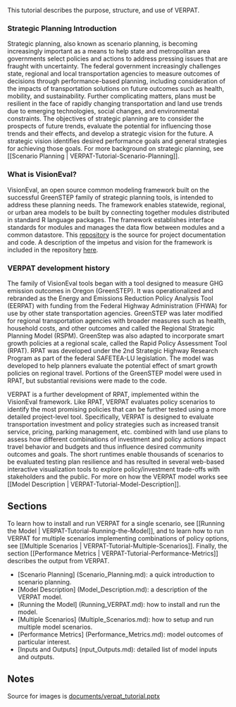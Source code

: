 This tutorial describes the purpose, structure, and use of VERPAT.

### Strategic Planning Introduction

Strategic planning, also known as scenario planning, is becoming increasingly important as a means to help state and metropolitan area governments select policies and actions to address pressing issues that are fraught with uncertainty. The federal government increasingly challenges state, regional and local transportation agencies to measure outcomes of decisions through performance-based planning, including consideration of the impacts of transportation solutions on future outcomes such as health, mobility, and sustainability.  Further complicating matters, plans must be resilient in the face of rapidly changing transportation and land use trends due to emerging technologies, social changes, and environmental constraints.  The objectives of strategic planning are to consider the prospects of future trends, evaluate the potential for influencing those trends and their effects, and develop a strategic vision for the future. A strategic vision identifies desired performance goals and general strategies for achieving those goals. For more background on strategic planning, see [[Scenario Planning | VERPAT-Tutorial-Scenario-Planning]].

### What is VisionEval?

VisionEval, an open source common modeling framework built on the successful GreenSTEP family of strategic planning tools, is intended to address these planning needs.  The framework enables statewide, regional, or urban area models to be built by connecting together modules distributed in standard R language packages. The framework establishes interface standards for modules and manages the data flow between modules and a common datastore. This [repository](https://github.com/visioneval/VisionEval) is the source for project documentation and code. A description of the impetus and vision for the framework is included in the repository [here](https://github.com/visioneval/VisionEval/wiki/documents/VisionEval_OverallVision_20151030.pdf).

### VERPAT development history

The family of VisionEval tools began with a tool designed to measure GHG emission outcomes in Oregon (GreenSTEP). It was operationalized and rebranded as the Energy and Emissions Reduction Policy Analysis Tool (EERPAT) with funding from the Federal Highway Administration (FHWA) for use by other state transportation agencies. GreenSTEP was later modified for regional transportation agencies with broader measures such as health, household costs, and other outcomes and called the Regional Strategic Planning Model (RSPM). GreenStep was also adapted to incorporate smart growth policies at a regional scale, called the Rapid Policy Assessment Tool (RPAT).  RPAT was developed under the 2nd Strategic Highway Research Program as part of the federal SAFETEA-LU legislation. The model was developed to help planners evaluate the potential effect of smart growth policies on regional travel. Portions of the GreenSTEP model were used in RPAT, but substantial revisions were made to the code. 

VERPAT is a further development of RPAT, implemented within the VisionEval framework. Like RPAT, VERPAT evaluates policy scenarios to identify the most promising policies that can be further tested using a more detailed project-level tool. Specifically, VERPAT is designed to evaluate transportation investment and policy strategies such as increased transit service, pricing, parking management, etc. combined with land use plans to assess how different combinations of investment and policy actions impact travel behavior and budgets and thus influence desired community outcomes and goals. The short runtimes enable thousands of scenarios to be evaluated testing plan resilience and has resulted in several web-based interactive visualization tools to explore policy/investment trade-offs with stakeholders and the public.  For more on how the VERPAT model works see [[Model Description | VERPAT-Tutorial-Model-Description]].  

## Sections
To learn how to install and run VERPAT for a single scenario, see [[Running the Model | VERPAT-Tutorial-Running-the-Model]], and to learn how to run VERPAT for multiple scenarios implementing combinations of policy options, see [[Multiple Scenarios | VERPAT-Tutorial-Multiple-Scenarios]].  Finally, the section [[Performance Metrics | VERPAT-Tutorial-Performance-Metrics]] describes the output from VERPAT.

  + [Scenario Planning] (Scenario_Planning.md): a quick introduction to scenario planning.
  + [Model Description]  (Model_Description.md): a description of the VERPAT model.
  + [Running the Model]  (Running_VERPAT.md): how to install and run the model.
  + [Multiple Scenarios]  (Multiple_Scenarios.md): how to setup and run multiple model scenarios.
  + [Performance Metrics]  (Performance_Metrics.md): model outcomes of particular interest.
  + [Inputs and Outputs] (nput_Outputs.md): detailed list of model inputs and outputs.

## Notes
Source for images is [documents/verpat_tutorial.pptx](documents/verpat_tutorial.pptx)
